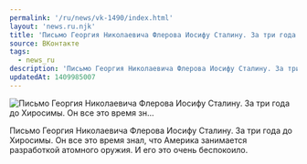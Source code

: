 ```yaml
---
permalink: '/ru/news/vk-1490/index.html'
layout: 'news.ru.njk'
title: 'Письмо Георгия Николаевича Флерова Иосифу Сталину. За три года до Хиросимы. Он все это время зн…'
source: ВКонтакте
tags:
  - news_ru
description: 'Письмо Георгия Николаевича Флерова Иосифу Сталину. За три года до Хиросимы. Он все это время зн…'
updatedAt: 1409985007
---
```

![Письмо Георгия Николаевича Флерова Иосифу Сталину. За три года до Хиросимы. Он все это время зн…](https://sun9-7.userapi.com/impf/c624828/v624828833/b3e/SVe0ewSom-E.jpg?size=810x1080&quality=96&sign=fddb0c80f3f88558f0145f27fa46766f&c_uniq_tag=t5-Ik0fvwO2Z8FY_Imodd9A1KQZbfcjTeERw2lzlcWc&type=album)

Письмо Георгия Николаевича Флерова Иосифу Сталину. За три года до Хиросимы. Он все это время знал, что Америка занимается разработкой атомного оружия. И его это очень беспокоило.
